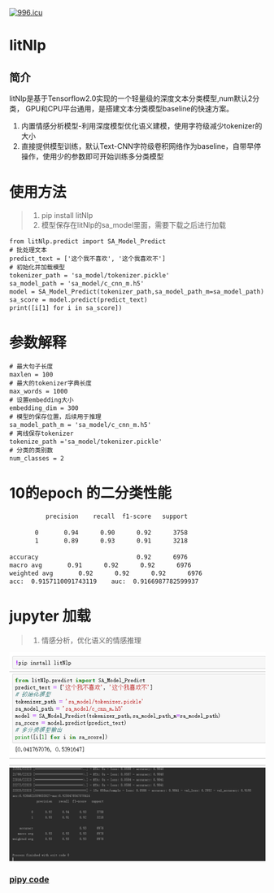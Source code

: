 [![996.icu](https://img.shields.io/badge/link-996.icu-red.svg)](https://996.icu)

# litNlp
## 简介
litNlp是基于Tensorflow2.0实现的一个轻量级的深度文本分类模型,num默认2分类，
GPU和CPU平台通用，是搭建文本分类模型baseline的快速方案。
1. 内置情感分析模型-利用深度模型优化语义建模，使用字符级减少tokenizer的大小
2. 直接提供模型训练，默认Text-CNN字符级卷积网络作为baseline，自带早停操作，使用少的参数即可开始训练多分类模型

# 使用方法
> 1. pip install  litNlp
> 2. 模型保存在litNlp的sa_model里面，需要下载之后进行加载

    from litNlp.predict import SA_Model_Predict
    # 批处理文本
    predict_text = ['这个我不喜欢', '这个我喜欢不']
    # 初始化并加载模型
    tokenizer_path = 'sa_model/tokenizer.pickle'
    sa_model_path = 'sa_model/c_cnn_m.h5'
    model = SA_Model_Predict(tokenizer_path,sa_model_path_m=sa_model_path)
    sa_score = model.predict(predict_text)
    print([i[1] for i in sa_score])
 
# 参数解释
    # 最大句子长度
    maxlen = 100
    # 最大的tokenizer字典长度
    max_words = 1000
    # 设置embedding大小
    embedding_dim = 300
    # 模型的保存位置，后续用于推理
    sa_model_path_m = 'sa_model/c_cnn_m.h5'
    # 离线保存tokenizer
    tokenize_path ='sa_model/tokenizer.pickle'
    # 分类的类别数
    num_classes = 2
# 10的epoch 的二分类性能
              precision    recall  f1-score   support

           0       0.94      0.90      0.92      3758
           1       0.89      0.93      0.91      3218

    accuracy                           0.92      6976
    macro avg       0.91      0.92      0.92      6976
    weighted avg       0.92      0.92      0.92      6976
    acc:  0.9157110091743119    auc:  0.9166987782599937

# jupyter 加载
> 1. 情感分析，优化语义的情感推理
<div align=center><img  src="https://github.com/CarryChang/litNlp/blob/master/pic/tools.png"></div>
<div align=center><img  src="https://github.com/CarryChang/litNlp/blob/master/pic/auc.png"></div>
 
### [pipy code](https://pypi.org/project/litNlp/)